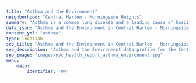 ```yaml
---
title: "Asthma and the Environment"
neighborhood: "Central Harlem - Morningside Heights"
summary: "Asthma is a common lung disease and a leading cause of hospitalizations for children under 15 years old. This report provides a summary of asthma indicators by neighborhood. It also describes housing and neighborhood characteristics that can make asthma worse."
data_json: "Asthma and the Environment in Central Harlem - Morningside Heights"
content_yml: "asthma"
type: location
seo_title: "Asthma and the Environment in Central Harlem - Morningside Heights"
seo_description: "Asthma and the Environment data profile for the Central Harlem - Morningside Heights neighborhood of NYC."
seo_image: "images/nyc_health_report_asthma_environment.jpg"
menu:
    main:
        identifier: '04'
---
```

